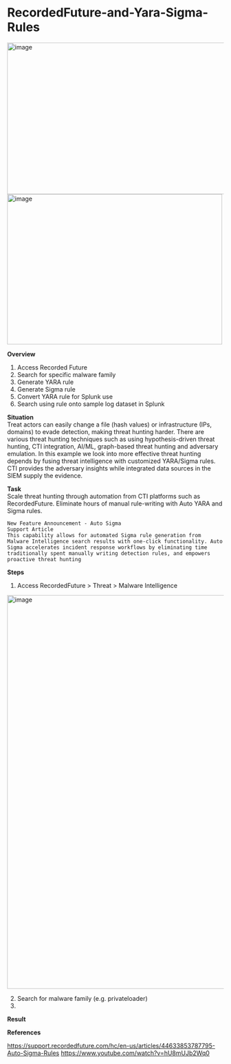 # RecordedFuture-and-Yara-Sigma-Rules

<img width="528" height="353" alt="image" src="https://github.com/user-attachments/assets/6488c52b-8bbb-4e0f-99ef-0069c9085588" />

<img width="500" height="350" alt="image" src="https://github.com/user-attachments/assets/582690a2-cc23-4fa3-aadd-98daacf4c9b2" />


**Overview**  
1. Access Recorded Future
2. Search for specific malware family
3. Generate YARA rule
4. Generate Sigma rule
5. Convert YARA rule for Splunk use
6. Search using rule onto sample log dataset in Splunk

**Situation**  
Treat actors can easily change a file (hash values) or infrastructure (IPs, domains) to evade detection, making threat hunting harder. There are various threat hunting techniques such as using hypothesis-driven threat hunting, CTI integration, AI/ML, graph-based threat hunting and adversary emulation.
In this example we look into more effective threat hunting depends by fusing threat intelligence with customized YARA/Sigma rules. CTI provides the adversary insights while integrated data sources in the SIEM supply the evidence.

**Task**  
Scale threat hunting through automation from CTI platforms such as RecordedFuture. Eliminate hours of manual rule-writing with Auto YARA and Sigma rules.
```
New Feature Announcement - Auto Sigma
Support Article
This capability allows for automated Sigma rule generation from Malware Intelligence search results with one-click functionality. Auto Sigma accelerates incident response workflows by eliminating time traditionally spent manually writing detection rules, and empowers proactive threat hunting
```

**Steps**  
1. Access RecordedFuture > Threat > Malware Intelligence 
<img width="1815" height="917" alt="image" src="https://github.com/user-attachments/assets/26360aa9-cc9c-4d45-8a76-5644875e3f1f" />

2. Search for malware family (e.g. privateloader)
3. 

**Result**  


**References**  

https://support.recordedfuture.com/hc/en-us/articles/44633853787795-Auto-Sigma-Rules
https://www.youtube.com/watch?v=hU8mUJb2Wq0
